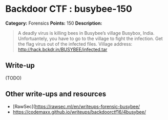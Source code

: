 # Backdoor CTF : busybee-150

**Category:** Forensics
**Points:** 150
**Description:**

> A deadly virus is killing bees in Busybee’s village Busybox, India.
> Unfortuantely, you have to go to the village to fight the infection.
> Get the flag virus out of the infected files.
> Village address: http://hack.bckdr.in/BUSYBEE/infected.tar


## Write-up

(TODO)

## Other write-ups and resources

* [RawSec](https://rawsec.ml/en/writeups-forensic-busybee/
* https://codemaxx.github.io/writeups/backdoorctf16/4busybee/
